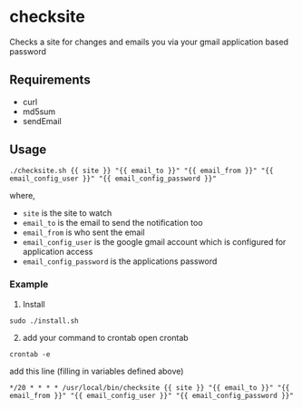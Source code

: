 # checksite
Checks a site for changes and emails you via your gmail application based password

## Requirements
 * curl
 * md5sum
 * sendEmail

## Usage
```
./checksite.sh {{ site }} "{{ email_to }}" "{{ email_from }}" "{{ email_config_user }}" "{{ email_config_password }}"
```
where,
 * `site` is the site to watch
 * `email_to` is the email to send the notification too
 * `email_from` is who sent the email
 * `email_config_user` is the google gmail account which is configured for application access
 * `email_config_password` is the applications password

 ### Example
1. Install
```
sudo ./install.sh
```
2. add your command to crontab
open crontab
```
crontab -e
```
add this line (filling in variables defined above)
```
*/20 * * * * /usr/local/bin/checksite {{ site }} "{{ email_to }}" "{{ email_from }}" "{{ email_config_user }}" "{{ email_config_password }}"
```
